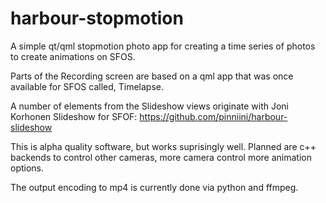 # harbour-stopmotion

A simple qt/qml stopmotion photo app for creating a time series of photos to create animations on SFOS.

Parts of the Recording screen are based on a qml app that was once available for SFOS called, Timelapse. 

A number of elements from the Slideshow views originate with Joni Korhonen Slideshow for SFOF:
https://github.com/pinniini/harbour-slideshow

This is alpha quality software, but works suprisingly well. Planned are c++ backends to control other cameras,
more camera control more animation options.

The output encoding to mp4 is currently done via python and ffmpeg.
